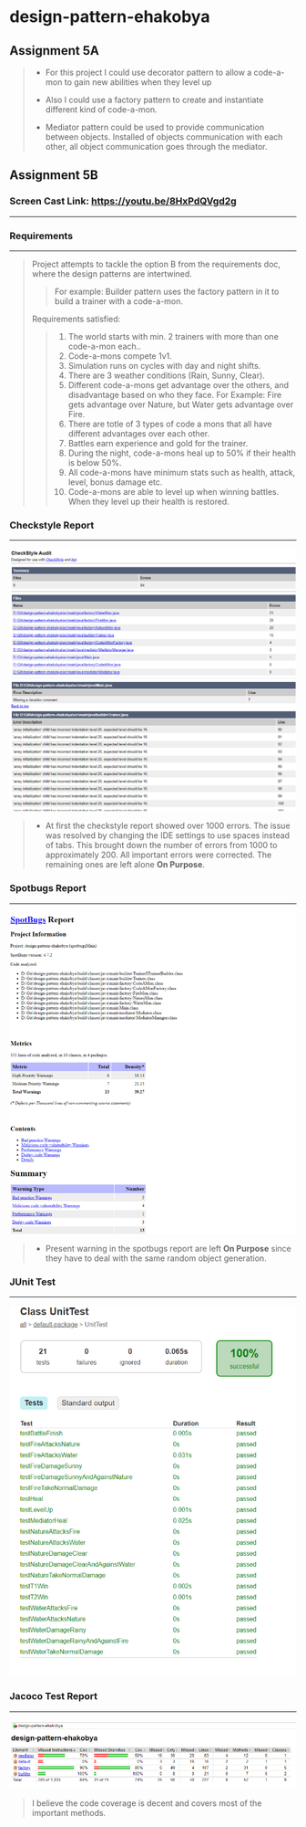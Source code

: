 # design-pattern-ehakobya

## Assignment 5A

> - For this project I could use decorator pattern to allow a code-a-mon to gain new abilities when they level up
>
> - Also I could use a factory pattern to create and instantiate different kind of code-a-mon.
>
> - Mediator pattern could be used to provide communication between objects. Installed of objects communication with each other, all object communication goes through the mediator.

## Assignment 5B

### Screen Cast Link: https://youtu.be/8HxPdQVgd2g

---

### Requirements

---

> Project attempts to tackle the option B from the requirements doc, where the design patterns are intertwined.
>> For example: Builder pattern uses the factory pattern in it to build a trainer with a code-a-mon.
> 
> Requirements satisfied:
>> 1. The world starts with min. 2 trainers with more than one code-a-mon each..
>> 2. Code-a-mons compete 1v1.
>> 3. Simulation runs on cycles with day and night shifts.
>> 4. There are 3 weather conditions (Rain, Sunny, Clear).
>> 5. Different code-a-mons get advantage over the others, and disadvantage based on who they face. For Example: Fire gets advantage over Nature, but Water gets advantage over Fire.
>> 6. There are totle of 3 types of code a mons that all have different advantages over each other.
>> 7. Battles earn experience and gold for the trainer.
>> 8. During the night, code-a-mons heal up to 50% if their health is below 50%.
>> 9. All code-a-mons have minimum stats such as health, attack, level, bonus damage etc.
>> 10. Code-a-mons are able to level up when winning battles. When they level up their health is restored.

### Checkstyle Report

---

![checkstyle-report.png](doc%2Fcheckstyle-report.png)

> - At first the checkstyle report showed over 1000 errors. The issue was resolved by changing the IDE settings to use spaces instead of tabs. This brought down the number of errors from 1000 to approximately 200. All important errors were corrected. The remaining ones are left alone **On Purpose**.

### Spotbugs Report

---

![sportbugs-report.png](doc%2Fsportbugs-report.png)

> - Present warning in the spotbugs report are left **On Purpose** since they have to deal with the same random object generation.

### JUnit Test

---

![junit-report.png](doc%2Fjunit-report.png)

### Jacoco Test Report

--- 

![jacoco-report.png](doc%2Fjacoco-report.png)

> I believe the code coverage is decent and covers most of the important methods.

